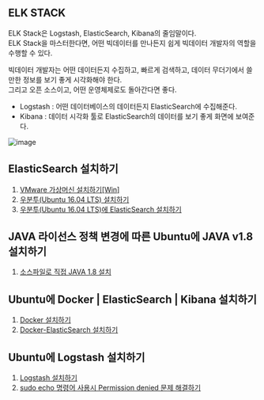 ## ELK STACK
ELK Stack은 Logstash, ElasticSearch, Kibana의 줄임말이다.  
ELK Stack을 마스터한다면, 어떤 빅데이터를 만나든지 쉽게 빅데이터 개발자의 역할을 수행할 수 있다.  
  
빅데이터 개발자는 어떤 데이터든지 수집하고, 빠르게 검색하고, 데이터 무더기에서 쓸만한 정보를 보기 좋게 시각화해야 한다.  
그리고 오픈 소스이고, 어떤 운영체제로도 돌아간다면 좋다.  
  
* Logstash : 어떤 데이터베이스의 데이터든지 ElasticSearch에 수집해준다.
* Kibana : 데이터 시각화 툴로 ElasticSearch의 데이터를 보기 좋게 화면에 보여준다.

 ![image](https://user-images.githubusercontent.com/77952321/157583341-1660e1f8-217d-4a87-a316-4eb060529d71.png)


## ElasticSearch 설치하기

1) [VMware 가상머신 설치하기[Win]](https://blog.emapp.cc/4)
2) [우분투(Ubuntu 16.04 LTS) 설치하기](https://blog.emapp.cc/5)
3) [우분투(Ubuntu 16.04 LTS)에 ElasticSearch 설치하기](https://johnmarc.tistory.com/32)

  
## JAVA 라이선스 정책 변경에 따른 Ubuntu에 JAVA v1.8 설치하기

1) [소스파일로 직접 JAVA 1.8 설치](https://m.blog.naver.com/PostView.naver?isHttpsRedirect=true&blogId=love_tolty&logNo=221585458347)

## Ubuntu에 Docker | ElasticSearch | Kibana 설치하기

1) [Docker 설치하기](https://yolololoo.tistory.com/1)
2) [Docker-ElasticSearch 설치하기](https://techexpert.tips/ko/elasticsearch-ko/%ED%83%84%EC%84%B1-%EA%B2%80%EC%83%89-%EC%9A%B0%EB%B6%84%ED%88%AC-%EB%A6%AC%EB%88%85%EC%8A%A4%EC%97%90-%EB%8F%84%EC%BB%A4-%EC%84%A4%EC%B9%98)

## Ubuntu에 Logstash 설치하기

1) [Logstash 설치하기](https://techexpert.tips/ko/elasticsearch-ko/logstash-%ec%9a%b0%eb%b6%84%ed%88%ac-%eb%a6%ac%eb%88%85%ec%8a%a4%ec%97%90-%ec%84%a4%ec%b9%98/)
2) [sudo echo 명령어 사용시 Permission denied 문제 해결하기](https://www.lesstif.com/lpt/sudo-echo-permission-denied-89556053.html)
